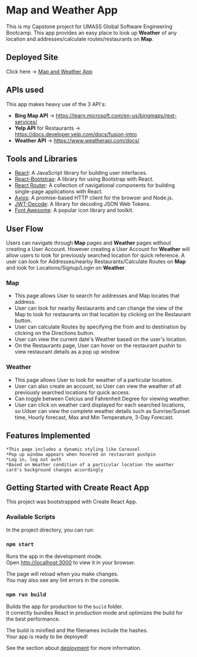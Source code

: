 # Map and Weather App

This is my Capstone project for UMASS Global Software Engineering Bootcamp. This app provides an easy place to look up **Weather** of any location and addresses/calculate routes/restaurants on **Map**.

## Deployed Site

Click here -> [Map and Weather App](https://map-n-weather.netlify.app/)

## APIs used

This app makes heavy use of the 3 API's:
   - **Bing Map API** -> https://learn.microsoft.com/en-us/bingmaps/rest-services/
   - **Yelp API** for Restaurants -> https://docs.developer.yelp.com/docs/fusion-intro
   - **Weather API** -> https://www.weatherapi.com/docs/
  
## Tools and Libraries

   - [React](https://react.dev/): A JavaScript library for building user interfaces.
   - [React-Bootstrap](https://react-bootstrap.github.io/): A library for using Bootstrap with React.
   - [React Router](https://reactrouter.com/en/main): A collection of navigational components for building single-page applications with React.
   - [Axios](https://axios-http.com/): A promise-based HTTP client for the browser and Node.js.
   - [JWT-Decode](https://github.com/auth0/jwt-decode): A library for decoding JSON Web Tokens.
   - [Font Awesome](https://fontawesome.com/): A popular icon library and toolkit.
  
## User Flow

Users can navigate through **Map** pages and **Weather** pages without creating a User Account. However creating a User Account for **Weather** will allow users to look for previously searched location for quick reference. A user can look for Addresses/nearby Restaurants/Calculate Routes on **Map** and look for Locations/Signup/Login on **Weather**.

  ### Map
   - This page allows User to search for addresses and Map locates that address.
   - User can look for nearby Restaurants and can change the view of the Map to look for restaurants on that location by clicking on the Restaurant button.
   - User can calculate Routes by specifying the from and to destination by clicking on the Directions button.
   - User can view the current date's Weather based on the user's location.
   - On the Restaurants page, User can hover on the restaurant pushin to view restaurant details as a pop up window

  ### Weather
   - This page allows User to look for weather of a particular location.
   - User can also create an account, so User can view the weather of all previously searched locations for quick access.
   - Can toggle between Celcius and Fahrenheit Degree for viewing weather.
   - User can click on weather card displayed for each searched locations, so Udser can view the complete weather details such as Sunrise/Sunset time, Hourly forecast, Max and Min Temperature, 3-Day Forecast.

## Features Implemented
    *This page includes a dynamic styling like Carousel
    *Pop up window appears when hovered on restaurant pushpin
    *Log in, log out auth
    *Based on Weather condition of a particular location the weather card's background changes accordingly

## Getting Started with Create React App

This project was bootstrapped with Create React App.

### Available Scripts

In the project directory, you can run:

### `npm start`

Runs the app in the development mode.\
Open [http://localhost:3000](http://localhost:3000) to view it in your browser.

The page will reload when you make changes.\
You may also see any lint errors in the console.

### `npm run build`

Builds the app for production to the `build` folder.\
It correctly bundles React in production mode and optimizes the build for the best performance.

The build is minified and the filenames include the hashes.\
Your app is ready to be deployed!

See the section about [deployment](https://facebook.github.io/create-react-app/docs/deployment) for more information.

